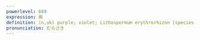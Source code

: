 ```yaml
---
powerlevel: 649
expression: 紫
definition: (n,uk) purple; violet; Lithospermum erythrorhizon (species of gromwell); type of soy sauce; (P)
pronunciation: むらさき
---
```


